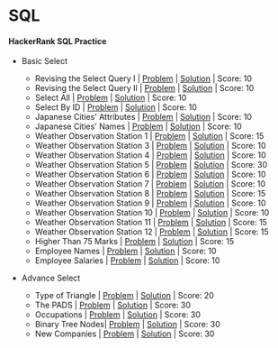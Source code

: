 # SQL
#### HackerRank SQL Practice ####

* Basic Select
  * Revising the Select Query I | [Problem](https://www.hackerrank.com/challenges/revising-the-select-query/problem) | [Solution](https://github.com/vikramtalware/SQL/blob/master/1.%20Basic%20Select/1.%20Revising%20the%20Select%20Query%20I) | Score: 10
  * Revising the Select Query II | [Problem](https://www.hackerrank.com/challenges/revising-the-select-query-2) | [Solution](https://github.com/vikramtalware/SQL/blob/master/1.%20Basic%20Select/2.%20Revising%20the%20Select%20Query%20II) | Score: 10
  * Select All | [Problem](https://www.hackerrank.com/challenges/select-all-sql) | [Solution](https://github.com/vikramtalware/SQL/blob/master/1.%20Basic%20Select/3.%20Select%20All) | Score: 10
  * Select By ID | [Problem](https://www.hackerrank.com/challenges/select-by-id) | [Solution](https://github.com/vikramtalware/SQL/commit/0f063947ca641232aecae9c2a61cd98cd79ee91c) | Score: 10
  * Japanese Cities' Attributes | [Problem](https://www.hackerrank.com/challenges/japanese-cities-attributes) | [Solution](https://github.com/vikramtalware/SQL/blob/master/1.%20Basic%20Select/5.%20Japanese%20Cities'%20Attributes) | Score: 10
  * Japanese Cities' Names | [Problem](https://www.hackerrank.com/challenges/japanese-cities-name) | [Solution](https://github.com/vikramtalware/SQL/blob/master/1.%20Basic%20Select/6.%20Japanese%20Cities'%20Names) | Score: 10
  * Weather Observation Station 1 | [Problem](https://www.hackerrank.com/challenges/weather-observation-station-1) | [Solution](https://github.com/vikramtalware/SQL/blob/master/1.%20Basic%20Select/7.%20Weather%20Observation%20Station%201) | Score: 15
  * Weather Observation Station 3 | [Problem](https://www.hackerrank.com/challenges/weather-observation-station-3) | [Solution](https://github.com/vikramtalware/SQL/blob/master/1.%20Basic%20Select/8.%20Weather%20Observation%20Station%203) | Score: 10
  * Weather Observation Station 4 | [Problem](https://www.hackerrank.com/challenges/weather-observation-station-4) | [Solution](https://github.com/vikramtalware/SQL/blob/master/1.%20Basic%20Select/9.%20Weather%20Observation%20Station%204) | Score: 10
  * Weather Observation Station 5 | [Problem](https://www.hackerrank.com/challenges/weather-observation-station-5) | [Solution](https://github.com/vikramtalware/SQL/blob/master/1.%20Basic%20Select/10.%20Weather%20Observation%20Station%205) | Score: 30
  * Weather Observation Station 6 | [Problem](https://www.hackerrank.com/challenges/weather-observation-station-6) | [Solution](https://github.com/vikramtalware/SQL/blob/master/1.%20Basic%20Select/11.%20Weather%20Observation%20Station%206) | Score: 10
  * Weather Observation Station 7 | [Problem](https://www.hackerrank.com/challenges/weather-observation-station-7) | [Solution](https://github.com/vikramtalware/SQL/blob/master/1.%20Basic%20Select/12.%20Weather%20Observation%20Station%207) | Score: 10
  * Weather Observation Station 8 | [Problem](https://www.hackerrank.com/challenges/weather-observation-station-8) | [Solution](https://github.com/vikramtalware/SQL/blob/master/1.%20Basic%20Select/13.%20Weather%20Observation%20Station%208) | Score: 15
  * Weather Observation Station 9 | [Problem](https://www.hackerrank.com/challenges/weather-observation-station-9) | [Solution](https://github.com/vikramtalware/SQL/blob/master/1.%20Basic%20Select/14.%20Weather%20Observation%20Station%209) | Score: 10
  * Weather Observation Station 10 | [Problem](https://www.hackerrank.com/challenges/weather-observation-station-10) | [Solution](https://github.com/vikramtalware/SQL/blob/master/1.%20Basic%20Select/15.%20Weather%20Observation%20Station%2010) | Score: 10
  * Weather Observation Station 11 | [Problem](https://www.hackerrank.com/challenges/weather-observation-station-11) | [Solution](https://github.com/vikramtalware/SQL/blob/master/1.%20Basic%20Select/16.%20Weather%20Observation%20Station%2011) | Score: 15
  * Weather Observation Station 12 | [Problem](https://www.hackerrank.com/challenges/weather-observation-station-12) | [Solution](https://github.com/vikramtalware/SQL/blob/master/1.%20Basic%20Select/17.%20Weather%20Observation%20Station%2012) | Score: 15
  * Higher Than 75 Marks | [Problem](https://www.hackerrank.com/challenges/more-than-75-marks) | [Solution](https://github.com/vikramtalware/SQL/blob/master/1.%20Basic%20Select/18.%20Higher%20Than%2075%20Marks) | Score: 15
  * Employee Names | [Problem](https://www.hackerrank.com/challenges/name-of-employees) | [Solution](https://github.com/vikramtalware/SQL/blob/master/1.%20Basic%20Select/19.%20Employee%20Names) | Score: 10
  * Employee Salaries | [Problem](https://www.hackerrank.com/challenges/salary-of-employees) | [Solution](https://github.com/vikramtalware/SQL/blob/master/1.%20Basic%20Select/20.%20Employee%20Salaries) | Score: 10

* Advance Select
  * Type of Triangle | [Problem](https://www.hackerrank.com/challenges/what-type-of-triangle) | [Solution](https://github.com/vikramtalware/SQL/blob/master/2.%20Advance%20Select/01.%20Type%20of%20Triangle) | Score: 20
  * The PADS | [Problem](https://www.hackerrank.com/challenges/the-pads) | [Solution](https://github.com/vikramtalware/SQL/blob/master/2.%20Advance%20Select/02.%20The%20PADS) | Score: 30
  * Occupations | [Problem](https://www.hackerrank.com/challenges/occupations) | [Solution](https://github.com/vikramtalware/SQL/blob/master/2.%20Advance%20Select/03.%20Occupations) | Score: 30
  * Binary Tree Nodes| [Problem](https://www.hackerrank.com/challenges/binary-search-tree-1) | [Solution](https://github.com/vikramtalware/SQL/blob/master/2.%20Advance%20Select/04.%20Binary%20Tree%20Nodes) | Score: 30
  * New Companies | [Problem](https://www.hackerrank.com/challenges/the-company) | [Solution](https://github.com/vikramtalware/SQL/blob/master/2.%20Advance%20Select/05.%20New%20Companies) | Score: 30
  
